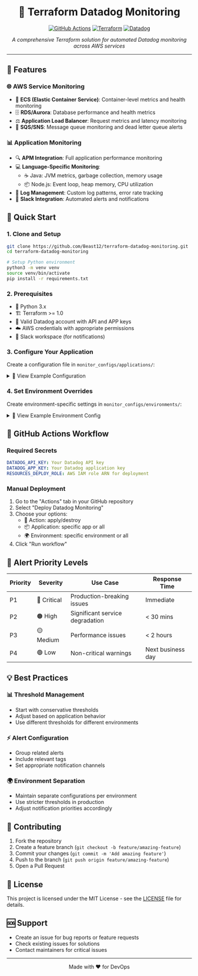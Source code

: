 <div align="center">

# 🎯 Terraform Datadog Monitoring

[![GitHub Actions](https://img.shields.io/badge/github%20actions-%232671E5.svg?style=for-the-badge&logo=githubactions&logoColor=white)](https://github.com/features/actions)
[![Terraform](https://img.shields.io/badge/terraform-%235835CC.svg?style=for-the-badge&logo=terraform&logoColor=white)](https://www.terraform.io/)
[![Datadog](https://img.shields.io/badge/datadog-%23632CA6.svg?style=for-the-badge&logo=datadog&logoColor=white)](https://www.datadoghq.com/)

*A comprehensive Terraform solution for automated Datadog monitoring across AWS services*

</div>

---

## 🌟 Features

### 🌐 AWS Service Monitoring

- 🐳 **ECS (Elastic Container Service)**: Container-level metrics and health monitoring
- 🗄️ **RDS/Aurora**: Database performance and health metrics
- ⚖️ **Application Load Balancer**: Request metrics and latency monitoring
- 📨 **SQS/SNS**: Message queue monitoring and dead letter queue alerts

### 📊 Application Monitoring

- 🔍 **APM Integration**: Full application performance monitoring
- 💻 **Language-Specific Monitoring**:
  - ☕ Java: JVM metrics, garbage collection, memory usage
  - 📦 Node.js: Event loop, heap memory, CPU utilization
- 📝 **Log Management**: Custom log patterns, error rate tracking
- 💬 **Slack Integration**: Automated alerts and notifications

## 🚀 Quick Start

### 1. Clone and Setup

```bash
git clone https://github.com/Beast12/terraform-datadog-monitoring.git
cd terraform-datadog-monitoring

# Setup Python environment
python3 -m venv venv
source venv/bin/activate
pip install -r requirements.txt
```

### 2. Prerequisites

- 🐍 Python 3.x
- 🏗️ Terraform >= 1.0
- 🔑 Valid Datadog account with API and APP keys
- ☁️ AWS credentials with appropriate permissions
- 💬 Slack workspace (for notifications)

### 3. Configure Your Application

Create a configuration file in `monitor_configs/applications/`:

<details>
<summary>📄 View Example Configuration</summary>

```yaml
name: "example-app-1"
description: "Example API Service"
type: "java"
monitor_sets:
  infrastructure:
    ecs:
      enabled: true
      settings:
        services:
          example-app-1:
            thresholds:
              cpu_percent: 85
              memory_percent: 90
              memory_available: 1024
              network_errors: 20
            alert_settings:
              include_tags: true
              priority: "3"
          example-app-2:
            thresholds:
              cpu_percent: 85
              memory_percent: 90
              memory_available: 1024
              network_errors: 20
            alert_settings:
              include_tags: true
              priority: "3"
    alb:
      enabled: true
      settings:
        services:
          example-app-1:
            alb_name: "example-app-1-alb"
            thresholds:
              request_count: 100
              latency: 200
              error_rate: 20
            alert_settings:
              include_tags: true
              priority: "3"
    db:
      enabled: true
      settings:
        databases:
          example-app-1:
            type: "rds"
            identifier: "example-app-1-placeholder"
            service_name: "example-app-1"
            thresholds:
              cpu_percent: 80
              memory_threshold: 2048
              connection_threshold: 100
            alert_settings:
              include_tags: true
              priority: "3"
  messaging:
    sqs:
      enabled: true
      settings:
        queues:
          example-app-1-application-events:
            queue_name: "example-app-1-application-events"
            dlq_name: "example-app-1-application-events-dlq"
            service_name: "example-app-1"
            thresholds:
              age_threshold: 300
              depth_threshold: 1000
              dlq_threshold: 1
            alert_settings:
              include_tags: true
              priority: "3"
    sns:
      enabled: false
      settings:
        topics:
          example-app-1:
            topic_name: "example-app-1-topic"
            service_name: "example-app-1"
            thresholds:
              message_count_threshold: 100
              age_threshold: 300
            alert_settings:
              include_tags: true
              priority: "3"
  application:
    apm:
      enabled: true
      services:
        example-app-1:
          thresholds:
            latency: 200 # in ms
            error_rate: 0.05 # 5% error rate
            throughput: 100 # requests per minute
          alert_settings:
            priority: "3"
            include_tags: true
        example-app-2:
          enabled: false
          thresholds:
            latency: 250
            error_rate: 0.07
            throughput: 120
          alert_settings:
            priority: "3"
            include_tags: true
    java:
      enabled: true
      services:
        example-app-1:
          thresholds:
            jvm_memory_used: 1700
            minor_gc_time: 200 # Set your desired threshold for minor GC
            major_gc_time: 150
          alert_settings:
            priority: "3"
        example-app-2:
          thresholds:
            jvm_memory_used: 1700
            minor_gc_time: 200 # Set your desired threshold for minor GC
            major_gc_time: 150
          alert_settings:
            priority: "3"
  logs:
    enabled: true
    services:
      example-app-1:
        custom_log_lines:
          - "Error getting balance for wallet"
        thresholds:
          critical: 20
          critical_recovery: 15
          warning: 10
          warning_recovery: 5
      example-app-2:
        custom_log_lines:
          - "io.venly.tokenapi.common.exception.WalletBusinessException: An unexpected error occurred. Please contact support!"
        thresholds:
          critical: 20
          critical_recovery: 15
          warning: 10
          warning_recovery: 5
```
</details>

### 4. Set Environment Overrides

Create environment-specific settings in `monitor_configs/environments/`:

<details>
<summary>📄 View Example Environment Config</summary>

```yaml
environment: "qa"
cluster_name: "example-app-1-qa-cluster"
notification_channels:
  infrastructure:
    ecs: "slack-ecs-alerts-p2"
    alb: "slack-elb-alerts-p2"
    rds: "slack-rds-alerts-p2"
  messaging:
    sns: "slack-sns-alerts-p2"
    sqs: "slack-sqs-alerts-p2"
  application:
    java: "slack-apm-alerts-p2"
    node: "slack-apm-alerts-p2"
    apm: "slack-apm-alerts-p2"
  logs: "slack-logs-alerts-p2"
  default: "slack-ecs-alerts-p2"

threshold_overrides:
  infrastructure:
    ecs:
      example-app-1:
        cpu_percent: 90
        memory_percent: 90
        memory_available: 2048
        network_errors: 10
        alert_settings:
          priority: "4"
      example-app-2:
        cpu_percent: 90
        memory_percent: 90
        memory_available: 2048
        network_errors: 15
        alert_settings:
          priority: "3"
    alb:
      example-app-1:
        enabled: false
    db:
      enabled: false
  messaging:
    sqs:
      enabled: false
    sns:
      enabled: false
  application:
    apm:
      enabled: true
      services:
        example-app-1:
          thresholds:
            latency: 150
            error_rate: 10
            throughput: 90
          alert_settings:
            priority: "4"
        example-app-2:
          thresholds:
            latency: 220
            error_rate: 10
            throughput: 110
          alert_settings:
            priority: "4"
    java:
      enabled: true
      services:
        example-app-1:
            thresholds:
              jvm_memory_used: 2048
            alert_settings:
              priority: "4"
        example-app-2:
            thresholds:
              jvm_memory_used: 2048
            alert_settings:
              priority: "4"
  logs:
    services:
      example-app-1:
        thresholds:
          critical: 50
          critical_recovery: 40
          warning: 35
          warning_recovery: 30
      example-app-2:
        thresholds:
          critical: 50
          critical_recovery: 40
          warning: 35
          warning_recovery: 30
```
</details>

## 🔄 GitHub Actions Workflow

### Required Secrets

```yaml
DATADOG_API_KEY: Your Datadog API key
DATADOG_APP_KEY: Your Datadog application key
RESOURCES_DEPLOY_ROLE: AWS IAM role ARN for deployment
```

### Manual Deployment

1. Go to the "Actions" tab in your GitHub repository
2. Select "Deploy Datadog Monitoring"
3. Choose your options:
   - 🎯 Action: apply/destroy
   - 📦 Application: specific app or all
   - 🌍 Environment: specific environment or all
4. Click "Run workflow"

## 🎯 Alert Priority Levels

| Priority | Severity | Use Case | Response Time |
|----------|----------|----------|---------------|
| P1 | 🔴 Critical | Production-breaking issues | Immediate |
| P2 | 🟠 High | Significant service degradation | < 30 mins |
| P3 | 🟡 Medium | Performance issues | < 2 hours |
| P4 | 🟢 Low | Non-critical warnings | Next business day |

## 💡 Best Practices

### 📊 Threshold Management

- Start with conservative thresholds
- Adjust based on application behavior
- Use different thresholds for different environments

### ⚡ Alert Configuration

- Group related alerts
- Include relevant tags
- Set appropriate notification channels

### 🌍 Environment Separation

- Maintain separate configurations per environment
- Use stricter thresholds in production
- Adjust notification priorities accordingly

## 🤝 Contributing

1. Fork the repository
2. Create a feature branch (`git checkout -b feature/amazing-feature`)
3. Commit your changes (`git commit -m 'Add amazing feature'`)
4. Push to the branch (`git push origin feature/amazing-feature`)
5. Open a Pull Request

## 📝 License

This project is licensed under the MIT License - see the [LICENSE](LICENSE) file for details.

## 🆘 Support

- Create an issue for bug reports or feature requests
- Check existing issues for solutions
- Contact maintainers for critical issues

---

<div align="center">

Made with ❤️ for DevOps

</div>
